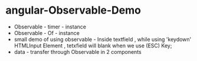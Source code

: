 # angular-Observable-Demo
- Observable - timer - instance
- Observable - Of - instance
- small demo of using observable - Inside textfield , while using 'keydown' HTMLInput Element , tetxfield will blank when we use (ESC) Key;
- data - transfer through Observable in 2 components
